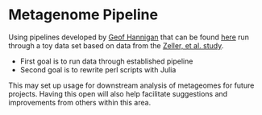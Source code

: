 # Metagenome Pipeline

Using pipelines developed by [Geof Hannigan](https://github.com/Microbiology) that can be found 
[here](https://github.com/SchlossLab/Hannigan_CRCVirome_PNAS_2017) run through a toy data set based on data from 
the [Zeller, et al. study](http://onlinelibrary.wiley.com/doi/10.15252/msb.20145645/abstract). 

* First goal is to run data through established pipeline
* Second goal is to rewrite perl scripts with Julia

This may set up usage for downstream analysis of metageomes for future projects. Having this open will also help facilitate suggestions 
and improvements from others within this area.



